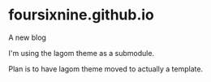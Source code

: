 foursixnine.github.io
=====================

A new blog

I'm using the lagom theme as a submodule.

Plan is to have lagom theme moved to actually a template.
